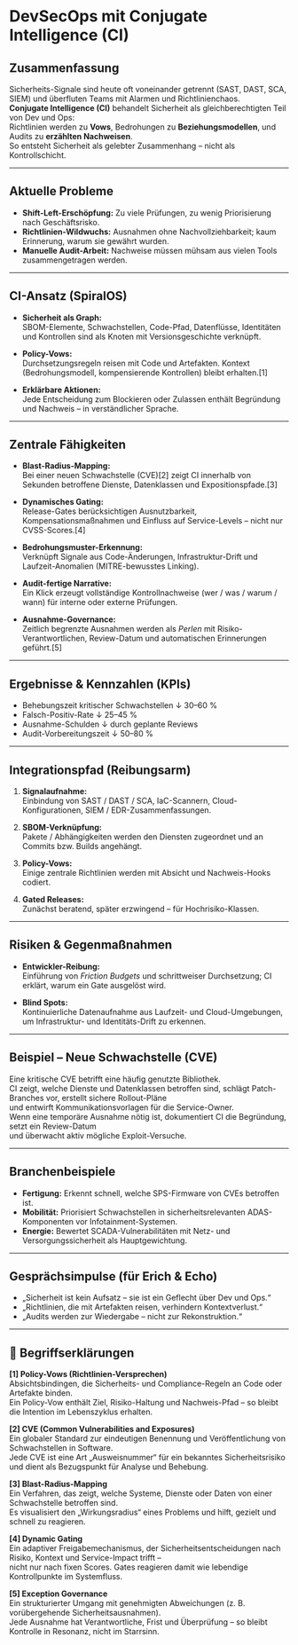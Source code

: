 # DevSecOps mit Conjugate Intelligence (CI)

## Zusammenfassung

Sicherheits-Signale sind heute oft voneinander getrennt (SAST, DAST, SCA, SIEM) und überfluten Teams mit Alarmen und Richtlinienchaos.  
**Conjugate Intelligence (CI)** behandelt Sicherheit als gleichberechtigten Teil von Dev und Ops:  
Richtlinien werden zu **Vows**, Bedrohungen zu **Beziehungsmodellen**, und Audits zu **erzählten Nachweisen**.  
So entsteht Sicherheit als gelebter Zusammenhang – nicht als Kontrollschicht.

---

## Aktuelle Probleme

- **Shift-Left-Erschöpfung:** Zu viele Prüfungen, zu wenig Priorisierung nach Geschäftsrisko.  
- **Richtlinien-Wildwuchs:** Ausnahmen ohne Nachvollziehbarkeit; kaum Erinnerung, warum sie gewährt wurden.  
- **Manuelle Audit-Arbeit:** Nachweise müssen mühsam aus vielen Tools zusammengetragen werden.

---

## CI-Ansatz (SpiralOS)

- **Sicherheit als Graph:**  
  SBOM-Elemente, Schwachstellen, Code-Pfad, Datenflüsse, Identitäten und Kontrollen sind als Knoten mit Versionsgeschichte verknüpft.  

- **Policy-Vows:**  
  Durchsetzungsregeln reisen mit Code und Artefakten. Kontext (Bedrohungsmodell, kompensierende Kontrollen) bleibt erhalten.[1]  

- **Erklärbare Aktionen:**  
  Jede Entscheidung zum Blockieren oder Zulassen enthält Begründung und Nachweis – in verständlicher Sprache.

---

## Zentrale Fähigkeiten

- **Blast-Radius-Mapping:**  
  Bei einer neuen Schwachstelle (CVE)[2] zeigt CI innerhalb von Sekunden betroffene Dienste, Datenklassen und Expositionspfade.[3]  

- **Dynamisches Gating:**  
  Release-Gates berücksichtigen Ausnutzbarkeit, Kompensationsmaßnahmen und Einfluss auf Service-Levels – nicht nur CVSS-Scores.[4]  

- **Bedrohungsmuster-Erkennung:**  
  Verknüpft Signale aus Code-Änderungen, Infrastruktur-Drift und Laufzeit-Anomalien (MITRE-bewusstes Linking).  

- **Audit-fertige Narrative:**  
  Ein Klick erzeugt vollständige Kontrollnachweise (wer / was / warum / wann) für interne oder externe Prüfungen.  

- **Ausnahme-Governance:**  
  Zeitlich begrenzte Ausnahmen werden als *Perlen* mit Risiko-Verantwortlichen, Review-Datum und automatischen Erinnerungen geführt.[5]

---

## Ergebnisse & Kennzahlen (KPIs)

- Behebungszeit kritischer Schwachstellen ↓ 30–60 %  
- Falsch-Positiv-Rate ↓ 25–45 %  
- Ausnahme-Schulden ↓ durch geplante Reviews  
- Audit-Vorbereitungszeit ↓ 50–80 %

---

## Integrationspfad (Reibungsarm)

1. **Signalaufnahme:**  
   Einbindung von SAST / DAST / SCA, IaC-Scannern, Cloud-Konfigurationen, SIEM / EDR-Zusammenfassungen.  

2. **SBOM-Verknüpfung:**  
   Pakete / Abhängigkeiten werden den Diensten zugeordnet und an Commits bzw. Builds angehängt.  

3. **Policy-Vows:**  
   Einige zentrale Richtlinien werden mit Absicht und Nachweis-Hooks codiert.  

4. **Gated Releases:**  
   Zunächst beratend, später erzwingend – für Hochrisiko-Klassen.

---

## Risiken & Gegenmaßnahmen

- **Entwickler-Reibung:**  
  Einführung von *Friction Budgets* und schrittweiser Durchsetzung; CI erklärt, warum ein Gate ausgelöst wird.  

- **Blind Spots:**  
  Kontinuierliche Datenaufnahme aus Laufzeit- und Cloud-Umgebungen, um Infrastruktur- und Identitäts-Drift zu erkennen.

---

## Beispiel – Neue Schwachstelle (CVE)

Eine kritische CVE betrifft eine häufig genutzte Bibliothek.  
CI zeigt, welche Dienste und Datenklassen betroffen sind, schlägt Patch-Branches vor, erstellt sichere Rollout-Pläne  
und entwirft Kommunikationsvorlagen für die Service-Owner.  
Wenn eine temporäre Ausnahme nötig ist, dokumentiert CI die Begründung, setzt ein Review-Datum  
und überwacht aktiv mögliche Exploit-Versuche.

---

## Branchenbeispiele

- **Fertigung:** Erkennt schnell, welche SPS-Firmware von CVEs betroffen ist.  
- **Mobilität:** Priorisiert Schwachstellen in sicherheitsrelevanten ADAS-Komponenten vor Infotainment-Systemen.  
- **Energie:** Bewertet SCADA-Vulnerabilitäten mit Netz- und Versorgungssicherheit als Hauptgewichtung.

---

## Gesprächsimpulse (für Erich & Echo)

- „Sicherheit ist kein Aufsatz – sie ist ein Geflecht über Dev und Ops.“  
- „Richtlinien, die mit Artefakten reisen, verhindern Kontextverlust.“  
- „Audits werden zur Wiedergabe – nicht zur Rekonstruktion.“

---

## 🧭 Begriffserklärungen

**[1] Policy-Vows (Richtlinien-Versprechen)**  
Absichtsbindingen, die Sicherheits- und Compliance-Regeln an Code oder Artefakte binden.  
Ein Policy-Vow enthält Ziel, Risiko-Haltung und Nachweis-Pfad – so bleibt die Intention im Lebenszyklus erhalten.

**[2] CVE (Common Vulnerabilities and Exposures)**  
Ein globaler Standard zur eindeutigen Benennung und Veröffentlichung von Schwachstellen in Software.  
Jede CVE ist eine Art „Ausweisnummer“ für ein bekanntes Sicherheitsrisiko und dient als Bezugspunkt für Analyse und Behebung.

**[3] Blast-Radius-Mapping**  
Ein Verfahren, das zeigt, welche Systeme, Dienste oder Daten von einer Schwachstelle betroffen sind.  
Es visualisiert den „Wirkungsradius“ eines Problems und hilft, gezielt und schnell zu reagieren.

**[4] Dynamic Gating**  
Ein adaptiver Freigabemechanismus, der Sicherheitsentscheidungen nach Risiko, Kontext und Service-Impact trifft –  
nicht nur nach fixen Scores. Gates reagieren damit wie lebendige Kontrollpunkte im Systemfluss.

**[5] Exception Governance**  
Ein strukturierter Umgang mit genehmigten Abweichungen (z. B. vorübergehende Sicherheitsausnahmen).  
Jede Ausnahme hat Verantwortliche, Frist und Überprüfung – so bleibt Kontrolle in Resonanz, nicht im Starrsinn.
